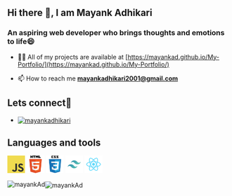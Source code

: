 <h2>Hi there 👋, I am Mayank Adhikari</h2>

<h3>An aspiring web developer who brings thoughts and emotions to life😄</h3>



- 👨‍💻 All of my projects are available at [https://mayankad.github.io/My-Portfolio/](https://mayankad.github.io/My-Portfolio/)

- 📫 How to reach me **mayankadhikari2001@gmail.com**

<h2>Lets connect🫡</h2>
 
  - <a href="https://linkedin.com/in/mayankadhikari" target="_blank"><img align="center" src="https://raw.githubusercontent.com/rahuldkjain/github-profile-readme-generator/master/src/images/icons/Social/linked-in-alt.svg" alt="mayankadhikari" height="30" width="40" /></a>

<h2>Languages and tools</h2>

<code><img height="40" src="https://raw.githubusercontent.com/github/explore/80688e429a7d4ef2fca1e82350fe8e3517d3494d/topics/javascript/javascript.png"></code>
<code><img height="40" src="https://raw.githubusercontent.com/github/explore/5c058a388828bb5fde0bcafd4bc867b5bb3f26f3/topics/html/html.png"></code>
<code><img height="40" src="https://raw.githubusercontent.com/github/explore/5c058a388828bb5fde0bcafd4bc867b5bb3f26f3/topics/css/css.png"></code>
<code><img height="40" src="https://raw.githubusercontent.com/github/explore/80688e429a7d4ef2fca1e82350fe8e3517d3494d/topics/tailwind/tailwind.png"></code>
<code><img height="40" src="https://raw.githubusercontent.com/github/explore/80688e429a7d4ef2fca1e82350fe8e3517d3494d/topics/react/react.png"></code>


<p><img align="left" src="https://github-readme-stats.vercel.app/api/top-langs?username=mayankAd&show_icons=true&locale=en&layout=compact" alt="mayankAd" /></p>

<p><img align="center" src="https://github-readme-streak-stats.herokuapp.com/?user=mayankAd&" alt="mayankAd" /></p>
